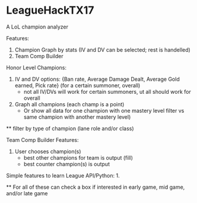 # LeagueHackTX17

A LoL champion analyzer

Features:
 1. Champion Graph by stats (IV and DV can be selected; rest is handelled)
 2. Team Comp Builder

Honor Level Champions:
 1. IV and DV options: {Ban rate, Average Damage Dealt, Average Gold earned, Pick rate} (for a certain summoner, overall)
    - not all IV/DVs will work for certain summoners, ut all should work for overall
 2. Graph all champions (each champ is a point)
    - Or show all data for one champion with one mastery level filter vs same champion with another mastery level)
 
 ** filter by type of champion (lane role and/or class)

Team Comp Builder Features:
 1. User chooses champion(s) 
    - best other champions for team is output (fill)
    - best counter champion(s) is output

Simple features to learn League API/Python:
 1. 


    
 ** For all of these can check a box if interested in early game, mid game, and/or late game
